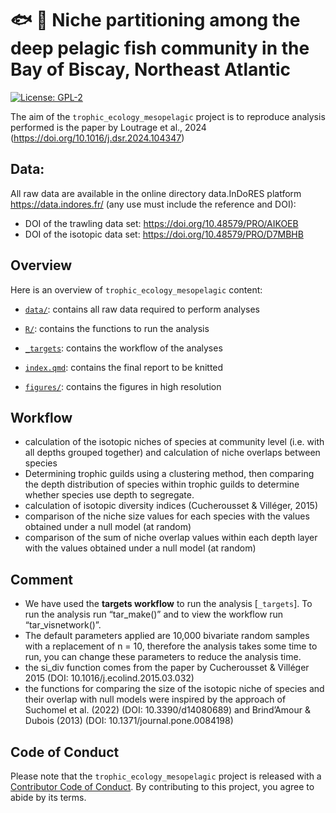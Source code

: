 
# :fish: :fork_and_knife: Niche partitioning among the deep pelagic fish community in the Bay of Biscay, Northeast Atlantic

<!-- badges: start -->

[![License:
GPL-2](https://img.shields.io/badge/License-GPL%20v2-blue.svg)](https://choosealicense.com/licenses/gpl-2.0/)
<!-- badges: end -->

The aim of the `trophic_ecology_mesopelagic` project is to reproduce
analysis performed is the paper by Loutrage et al., 2024
(<https://doi.org/10.1016/j.dsr.2024.104347>)

## Data:

All raw data are available in the online directory data.InDoRES platform
<https://data.indores.fr/> (any use must include the reference and DOI):

- DOI of the trawling data set: <https://doi.org/10.48579/PRO/AIKOEB>
- DOI of the isotopic data set: <https://doi.org/10.48579/PRO/D7MBHB>

## Overview

Here is an overview of `trophic_ecology_mesopelagic` content:

- [`data/`](https://github.com/lizloutrage/trophic_ecology_mesopelagic/tree/main/data):
  contains all raw data required to perform analyses

- [`R/`](https://github.com/lizloutrage/trophic_ecology_mesopelagic/tree/main/R):
  contains the functions to run the analysis

- [`_targets`](https://github.com/lizloutrage/trophic_ecology_mesopelagic/tree/main/index.qmd):
  contains the workflow of the analyses

- [`index.qmd`](https://github.com/lizloutrage/trophic_ecology_mesopelagic/tree/main/index.qmd):
  contains the final report to be knitted

- [`figures/`](https://github.com/lizloutrage/trophic_ecology_mesopelagic/tree/main/figures):
  contains the figures in high resolution

## Workflow

- calculation of the isotopic niches of species at community level
  (i.e. with all depths grouped together) and calculation of niche
  overlaps between species
- Determining trophic guilds using a clustering method, then comparing
  the depth distribution of species within trophic guilds to determine
  whether species use depth to segregate.
- calculation of isotopic diversity indices (Cucherousset & Villéger,
  2015)
- comparison of the niche size values for each species with the values
  obtained under a null model (at random)
- comparison of the sum of niche overlap values within each depth layer
  with the values obtained under a null model (at random)

## Comment

- We have used the **targets workflow** to run the analysis
  \[`_targets`\]. To run the analysis run “tar_make()” and to view the
  workflow run “tar_visnetwork()”.
- The default parameters applied are 10,000 bivariate random samples
  with a replacement of n = 10, therefore the analysis takes some time
  to run, you can change these parameters to reduce the analysis time.
- the si_div function comes from the paper by Cucherousset & Villéger
  2015 (DOI: 10.1016/j.ecolind.2015.03.032)
- the functions for comparing the size of the isotopic niche of species
  and their overlap with null models were inspired by the approach of
  Suchomel et al. (2022) (DOI: 10.3390/d14080689) and Brind’Amour &
  Dubois (2013) (DOI: 10.1371/journal.pone.0084198)

## Code of Conduct

Please note that the `trophic_ecology_mesopelagic` project is released
with a [Contributor Code of
Conduct](https://contributor-covenant.org/version/2/0/CODE_OF_CONDUCT.html).
By contributing to this project, you agree to abide by its terms.
